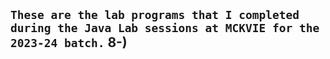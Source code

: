 ## `These are the lab programs that I completed during the Java Lab sessions at MCKVIE for the 2023-24 batch.` 8-)
